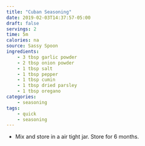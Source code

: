 ```yaml
---
title: "Cuban Seasoning"
date: 2019-02-03T14:37:57-05:00
draft: false
servings: 2
time: 5m
calories: na
source: Sassy Spoon
ingredients:
    - 3 tbsp garlic powder
    - 2 tbsp onion powder
    - 1 tbsp salt
    - 1 tbsp pepper
    - 1 tbsp cumin
    - 1 tbsp dried parsley
    - 1 tbsp oregano
categories:
    - seasoning
tags:
    - quick
    - seasoning
---
```


* Mix and store in a air tight jar. Store for 6 months.
